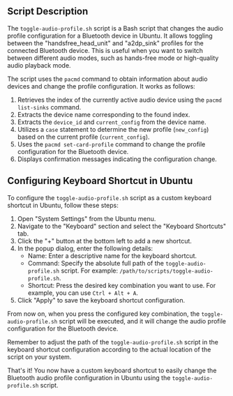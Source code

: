 ## Script Description
The `toggle-audio-profile.sh` script is a Bash script that changes the audio profile configuration for a Bluetooth device in Ubuntu. It allows toggling between the "handsfree_head_unit" and "a2dp_sink" profiles for the connected Bluetooth device. This is useful when you want to switch between different audio modes, such as hands-free mode or high-quality audio playback mode.

The script uses the `pacmd` command to obtain information about audio devices and change the profile configuration. It works as follows:

1. Retrieves the index of the currently active audio device using the `pacmd list-sinks` command.
2. Extracts the device name corresponding to the found index.
3. Extracts the `device_id` and `current_config` from the device name.
4. Utilizes a `case` statement to determine the new profile (`new_config`) based on the current profile (`current_config`).
5. Uses the `pacmd set-card-profile` command to change the profile configuration for the Bluetooth device.
6. Displays confirmation messages indicating the configuration change.

## Configuring Keyboard Shortcut in Ubuntu

To configure the `toggle-audio-profile.sh` script as a custom keyboard shortcut in Ubuntu, follow these steps:

1. Open "System Settings" from the Ubuntu menu.
2. Navigate to the "Keyboard" section and select the "Keyboard Shortcuts" tab.
3. Click the "+" button at the bottom left to add a new shortcut.
4. In the popup dialog, enter the following details:
   - Name: Enter a descriptive name for the keyboard shortcut.
   - Command: Specify the absolute full path of the `toggle-audio-profile.sh` script. For example: `/path/to/scripts/toggle-audio-profile.sh`.
   - Shortcut: Press the desired key combination you want to use. For example, you can use `Ctrl + Alt + A`.
5. Click "Apply" to save the keyboard shortcut configuration.

From now on, when you press the configured key combination, the `toggle-audio-profile.sh` script will be executed, and it will change the audio profile configuration for the Bluetooth device.

Remember to adjust the path of the `toggle-audio-profile.sh` script in the keyboard shortcut configuration according to the actual location of the script on your system.

That's it! You now have a custom keyboard shortcut to easily change the Bluetooth audio profile configuration in Ubuntu using the `toggle-audio-profile.sh` script.
